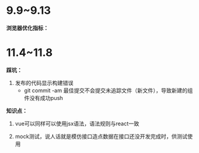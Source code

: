 # 9.9~9.13

**浏览器优化指标：**









# 11.4~11.8

**踩坑：**

1. 发布的代码显示构建错误
   - git commit -am 最佳提交不会提交未追踪文件（新文件），导致新建的组件没有成功push



**知识点：**

1. vue可以同样可以使用jsx语法，语法规则与react一致

2. mock测试，说人话就是模仿接口造点数据在接口还没开发完成时，供测试使用
